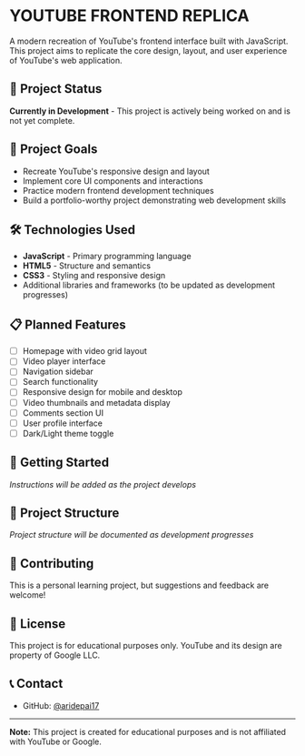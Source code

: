 # YOUTUBE FRONTEND REPLICA
A modern recreation of YouTube's frontend interface built with JavaScript. This project aims to replicate the core design, layout, and user experience of YouTube's web application.

## 🚧 Project Status

**Currently in Development** - This project is actively being worked on and is not yet complete.

## 🎯 Project Goals

- Recreate YouTube's responsive design and layout
- Implement core UI components and interactions
- Practice modern frontend development techniques
- Build a portfolio-worthy project demonstrating web development skills

## 🛠️ Technologies Used

- **JavaScript** - Primary programming language
- **HTML5** - Structure and semantics
- **CSS3** - Styling and responsive design
- Additional libraries and frameworks (to be updated as development progresses)

## 📋 Planned Features

- [ ] Homepage with video grid layout
- [ ] Video player interface
- [ ] Navigation sidebar
- [ ] Search functionality
- [ ] Responsive design for mobile and desktop
- [ ] Video thumbnails and metadata display
- [ ] Comments section UI
- [ ] User profile interface
- [ ] Dark/Light theme toggle

## 🚀 Getting Started

*Instructions will be added as the project develops*

## 📁 Project Structure

*Project structure will be documented as development progresses*

## 🤝 Contributing

This is a personal learning project, but suggestions and feedback are welcome!

## 📄 License

This project is for educational purposes only. YouTube and its design are property of Google LLC.

## 📞 Contact

- GitHub: [@aridepai17](https://github.com/aridepai17)

---

**Note:** This project is created for educational purposes and is not affiliated with YouTube or Google.
